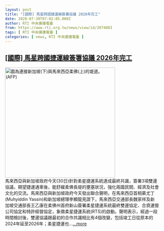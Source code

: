 ```yaml
---
layout: post
title: "[國際] 馬星跨國捷運線簽署協議 2026年完工"
date: 2020-07-30T07:02:05.000Z
author: RTI 中央廣播電臺
from: https://www.rti.org.tw/news/view/id/2074083
tags: [ RTI 中央廣播電臺 ]
categories: [ news, RTI 中央廣播電臺 ]
---
```

<!--1596092525000-->
[[國際] 馬星跨國捷運線簽署協議 2026年完工](https://www.rti.org.tw/news/view/id/2074083)
------

<div>
<img src="https://static.rti.org.tw/assets/thumbnails/2020/07/27/46eebb6dd4a211ea5267c18d86b76140.jpg" width="360" alt="圖為連接新加坡(下)與馬來西亞柔佛(上)的堤道。 (AFP)" title="圖為連接新加坡(下)與馬來西亞柔佛(上)的堤道。 (AFP)"><br>馬來西亞與新加坡政府今天(30日)針對柔星捷運系統達成最終共識，簽署3項雙邊協議，期望捷運通車後，能舒緩柔佛長堤的壅塞狀況，強化兩國民間、經濟及社會文化的交流。馬來西亞與新加坡政府今天發出聯合聲明，在馬來西亞首相慕尤丁(Muhyiddin Yassin)和新加坡總理李顯龍見證下，馬來西亞交通部長魏家祥及新加坡交通部長王乙康在柔佛州首府新山簽署柔星捷運系統最終雙邊協定、合資運營公司協定和特許經營協定，象徵柔星捷運系統(RTS)的啟動。聲明表示，經過一段時間檢討後，雙邊協議跟最初的合作共識相比有4個改變，包括竣工日從原本的2024年延至2026年；柔星捷運也...<a target="_blank" href="https://www.rti.org.tw/news/view/id/2074083">...more</a>
</div>
